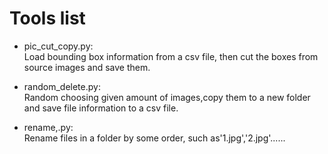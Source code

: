 # Tools list

* pic_cut_copy.py:  
Load bounding box information from a csv file, then cut the boxes from source images and save them.

* random_delete.py:  
Random choosing given amount of images,copy them to a new folder and save file information to a csv file.

* rename,.py:  
Rename files in a folder by some order, such as'1.jpg','2.jpg'......
